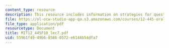 ```yaml
---
content_type: resource
description: This resource includes information on strategies for questions.
file: https://ol-ocw-studio-app-qa.s3.amazonaws.com/courses/12-445-oral-communication-in-the-earth-atmospheric-and-planetary-sciences-fall-2010/559b1f4949b685860572e6148b54dfa7_MIT12_445F10_lec7.pdf
file_type: application/pdf
resourcetype: Document
title: MIT12_445F10_lec7.pdf
uid: 559b1f49-49b6-8586-0572-e6148b54dfa7
---
```

